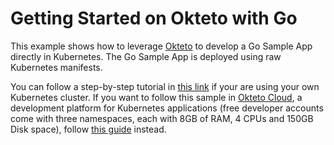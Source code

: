 # Getting Started on Okteto with Go

This example shows how to leverage [Okteto](https://github.com/okteto/okteto) to develop a Go Sample App directly in Kubernetes. The Go Sample App is deployed using raw Kubernetes manifests.

You can follow a step-by-step tutorial in [this link](https://okteto.com/blog/how-to-develop-go-apps-in-kubernetes/) if your are using your own Kubernetes cluster. If you want to follow this sample in [Okteto Cloud](www.okteto.com), a development platform for Kubernetes applications (free developer accounts come with three namespaces, each with 8GB of RAM, 4 CPUs and 150GB Disk space), follow [this guide](https://okteto.com/docs/samples/golang/index.html) instead.
